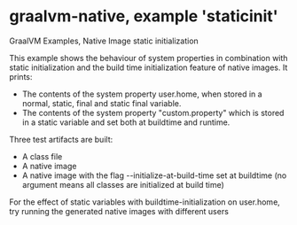 # graalvm-native, example 'staticinit'
GraalVM Examples, Native Image static initialization

This example shows the behaviour of system properties in combination with static initialization and the build time initialization feature of native images. It prints:
* The contents of the system property user.home, when stored in a normal, static, final and static final variable.
* The contents of the system property "custom.property" which is stored in a static variable and set both at buildtime and runtime.

Three test artifacts are built:
* A class file
* A native image
* A native image with the flag --initialize-at-build-time set at buildtime (no argument means all classes are initialized at build time)

For the effect of static variables with buildtime-initialization on user.home, try running the generated native images with different users
